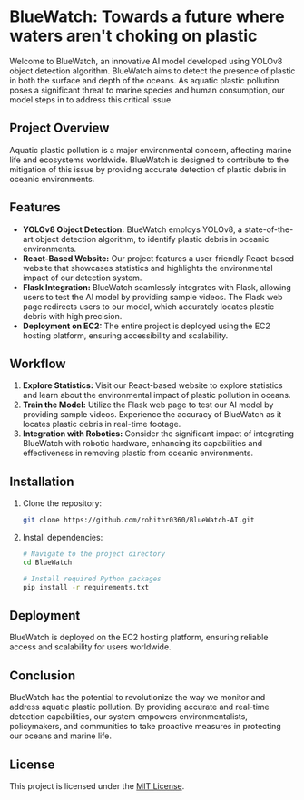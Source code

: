 
# BlueWatch: Towards a future where waters aren't choking on plastic

Welcome to BlueWatch, an innovative AI model developed using YOLOv8 object detection algorithm. BlueWatch aims to detect the presence of plastic in both the surface and depth of the oceans. As aquatic plastic pollution poses a significant threat to marine species and human consumption, our model steps in to address this critical issue.

## Project Overview

Aquatic plastic pollution is a major environmental concern, affecting marine life and ecosystems worldwide. BlueWatch is designed to contribute to the mitigation of this issue by providing accurate detection of plastic debris in oceanic environments.

## Features

- **YOLOv8 Object Detection:** BlueWatch employs YOLOv8, a state-of-the-art object detection algorithm, to identify plastic debris in oceanic environments.
- **React-Based Website:** Our project features a user-friendly React-based website that showcases statistics and highlights the environmental impact of our detection system.
- **Flask Integration:** BlueWatch seamlessly integrates with Flask, allowing users to test the AI model by providing sample videos. The Flask web page redirects users to our model, which accurately locates plastic debris with high precision.
- **Deployment on EC2:** The entire project is deployed using the EC2 hosting platform, ensuring accessibility and scalability.

## Workflow

1. **Explore Statistics:** Visit our React-based website to explore statistics and learn about the environmental impact of plastic pollution in oceans.
2. **Train the Model:** Utilize the Flask web page to test our AI model by providing sample videos. Experience the accuracy of BlueWatch as it locates plastic debris in real-time footage.
3. **Integration with Robotics:** Consider the significant impact of integrating BlueWatch with robotic hardware, enhancing its capabilities and effectiveness in removing plastic from oceanic environments.

## Installation

1. Clone the repository:

    ```bash
    git clone https://github.com/rohithr0360/BlueWatch-AI.git
    ```

2. Install dependencies:

    ```bash
    # Navigate to the project directory
    cd BlueWatch
    
    # Install required Python packages
    pip install -r requirements.txt
    ```

## Deployment

BlueWatch is deployed on the EC2 hosting platform, ensuring reliable access and scalability for users worldwide.

## Conclusion

BlueWatch has the potential to revolutionize the way we monitor and address aquatic plastic pollution. By providing accurate and real-time detection capabilities, our system empowers environmentalists, policymakers, and communities to take proactive measures in protecting our oceans and marine life.

## License

This project is licensed under the [MIT License](LICENSE).


